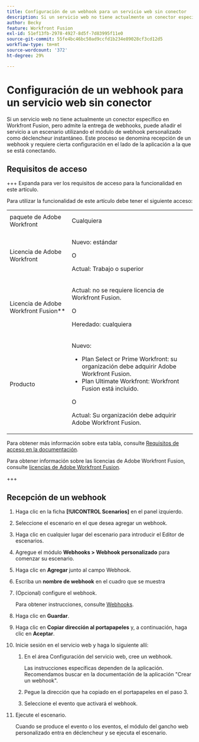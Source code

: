 ```yaml
---
title: Configuración de un webhook para un servicio web sin conector
description: Si un servicio web no tiene actualmente un conector específico en Workfront Fusion, pero admite la entrega de webhooks, puede añadir el servicio a un escenario utilizando el módulo de webhook personalizado como déclencheur instantáneo.
author: Becky
feature: Workfront Fusion
exl-id: 51ef13fb-2978-4927-8d5f-7d83995f11e0
source-git-commit: 55fe4bc46bc50ad9ccfd1b234e89028cf3cd12d5
workflow-type: tm+mt
source-wordcount: '372'
ht-degree: 29%

---
```


# Configuración de un webhook para un servicio web sin conector

Si un servicio web no tiene actualmente un conector específico en Workfront Fusion, pero admite la entrega de webhooks, puede añadir el servicio a un escenario utilizando el módulo de webhook personalizado como déclencheur instantáneo. Este proceso se denomina recepción de un webhook y requiere cierta configuración en el lado de la aplicación a la que se está conectando.

## Requisitos de acceso

+++ Expanda para ver los requisitos de acceso para la funcionalidad en este artículo.

Para utilizar la funcionalidad de este artículo debe tener el siguiente acceso:

<table style="table-layout:auto">
 <col> 
 <col> 
 <tbody> 
  <tr> 
   <td role="rowheader">paquete de Adobe Workfront 
   <td> <p>Cualquiera</p> </td> 
  </tr> 
  <tr data-mc-conditions=""> 
   <td role="rowheader">Licencia de Adobe Workfront</td> 
   <td> <p>Nuevo: estándar</p><p>O</p><p>Actual: Trabajo o superior</p> </td> 
  </tr> 
  <tr> 
   <td role="rowheader">Licencia de Adobe Workfront Fusion**</td> 
   <td>
   <p>Actual: no se requiere licencia de Workfront Fusion.</p>
   <p>O</p>
   <p>Heredado: cualquiera </p>
   </td> 
  </tr> 
  <tr> 
   <td role="rowheader">Producto</td> 
   <td>
   <p>Nuevo:</p> <ul><li>Plan Select or Prime Workfront: su organización debe adquirir Adobe Workfront Fusion.</li><li>Plan Ultimate Workfront: Workfront Fusion está incluido.</li></ul>
   <p>O</p>
   <p>Actual: Su organización debe adquirir Adobe Workfront Fusion.</p>
   </td> 
  </tr>
 </tbody> 
</table>

Para obtener más información sobre esta tabla, consulte [Requisitos de acceso en la documentación](/help/workfront-fusion/references/licenses-and-roles/access-level-requirements-in-documentation.md).

Para obtener información sobre las licencias de Adobe Workfront Fusion, consulte [licencias de Adobe Workfront Fusion](/help/workfront-fusion/set-up-and-manage-workfront-fusion/licensing-operations-overview/license-automation-vs-integration.md).

+++

## Recepción de un webhook

1. Haga clic en la ficha **[!UICONTROL Scenarios]** en el panel izquierdo.
1. Seleccione el escenario en el que desea agregar un webhook.
1. Haga clic en cualquier lugar del escenario para introducir el Editor de escenarios.
1. Agregue el módulo **Webhooks > Webhook personalizado** para comenzar su escenario.
1. Haga clic en **Agregar** junto al campo Webhook.
1. Escriba un **nombre de webhook** en el cuadro que se muestra
1. (Opcional) configure el webhook.

   Para obtener instrucciones, consulte [Webhooks](/help/workfront-fusion/references/apps-and-modules/universal-connectors/webhooks-updated.md).

1. Haga clic en **Guardar**.

1. Haga clic en **Copiar dirección al portapapeles** y, a continuación, haga clic en **Aceptar**.

1. Inicie sesión en el servicio web y haga lo siguiente allí:

   1. En el área Configuración del servicio web, cree un webhook.

      Las instrucciones específicas dependen de la aplicación. Recomendamos buscar en la documentación de la aplicación &quot;Crear un webhook&quot;.
   1. Pegue la dirección que ha copiado en el portapapeles en el paso 3.
   1. Seleccione el evento que activará el webhook.

1. Ejecute el escenario.

   Cuando se produce el evento o los eventos, el módulo del gancho web personalizado entra en déclencheur y se ejecuta el escenario.
